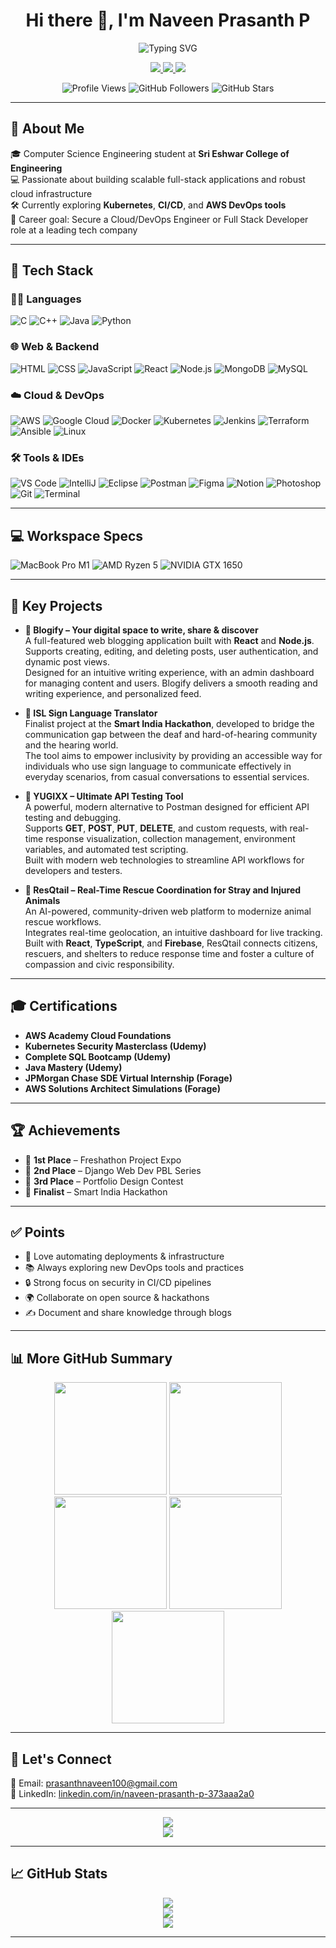 <h1 align="center">Hi there 👋, I'm Naveen Prasanth P</h1>

<p align="center">
  <img src="https://readme-typing-svg.herokuapp.com?font=Fira+Code&size=24&pause=1000&center=true&vCenter=true&width=650&lines=Cloud+Engineer+%7C+DevOps+Enthusiast+%7C+Full+Stack+Developer" alt="Typing SVG" />
</p>

<p align="center">
  <a href="https://www.linkedin.com/in/naveen-prasanth-p-373aaa2a0" target="_blank">
    <img src="https://img.shields.io/badge/LinkedIn-0A66C2?style=for-the-badge&logo=linkedin&logoColor=white"/>
  </a>
  <a href="https://github.com/naveenprasanth0508" target="_blank">
    <img src="https://img.shields.io/badge/GitHub-181717?style=for-the-badge&logo=github&logoColor=white"/>
  </a>
  <a href="mailto:prasanthnaveen100@gmail.com">
    <img src="https://img.shields.io/badge/Email-D14836?style=for-the-badge&logo=gmail&logoColor=white"/>
  </a>
</p>

<p align="center">
  <img src="https://komarev.com/ghpvc/?username=naveenprasanth0508&style=flat-square&color=blue" alt="Profile Views"/>
  <img src="https://img.shields.io/github/followers/naveenprasanth0508?style=social" alt="GitHub Followers"/>
  <img src="https://img.shields.io/github/stars/naveenprasanth0508?style=social" alt="GitHub Stars"/>
</p>

---

## 🚀 About Me

🎓 Computer Science Engineering student at **Sri Eshwar College of Engineering**  
💻 Passionate about building scalable full-stack applications and robust cloud infrastructure  
🛠 Currently exploring **Kubernetes**, **CI/CD**, and **AWS DevOps tools**  
🎯 Career goal: Secure a Cloud/DevOps Engineer or Full Stack Developer role at a leading tech company

---

## 🧰 Tech Stack

### 👨‍💻 Languages
![C](https://img.icons8.com/color/48/c-programming.png)
![C++](https://img.icons8.com/color/48/c-plus-plus-logo.png)
![Java](https://img.icons8.com/color/48/java-coffee-cup-logo.png)
![Python](https://img.icons8.com/color/48/python.png)

### 🌐 Web & Backend
![HTML](https://img.icons8.com/color/48/html-5.png)
![CSS](https://img.icons8.com/color/48/css3.png)
![JavaScript](https://img.icons8.com/color/48/javascript.png)
![React](https://img.icons8.com/color/48/react-native.png)
![Node.js](https://img.icons8.com/color/48/nodejs.png)
![MongoDB](https://img.icons8.com/color/48/mongodb.png)
![MySQL](https://img.icons8.com/color/48/mysql-logo.png)

### ☁️ Cloud & DevOps
![AWS](https://img.icons8.com/color/48/amazon-web-services.png)
![Google Cloud](https://img.icons8.com/color/48/google-cloud.png)
![Docker](https://img.icons8.com/color/48/docker.png)
![Kubernetes](https://img.icons8.com/color/48/kubernetes.png)
![Jenkins](https://img.icons8.com/color/48/jenkins.png)
![Terraform](https://img.icons8.com/color/48/terraform.png)
![Ansible](https://img.icons8.com/color/48/ansible.png)
![Linux](https://img.icons8.com/color/48/linux.png)

### 🛠️ Tools & IDEs
![VS Code](https://img.icons8.com/fluency/48/visual-studio-code-2019.png)
![IntelliJ](https://img.icons8.com/color/48/intellij-idea.png)
![Eclipse](https://img.icons8.com/color/48/eclipse.png)
![Postman](https://img.icons8.com/external-tal-revivo-color-tal-revivo/48/external-postman-is-the-only-complete-api-development-environment-logo-color-tal-revivo.png)
![Figma](https://img.icons8.com/color/48/figma--v1.png)
![Notion](https://img.icons8.com/color/48/notion.png)
![Photoshop](https://img.icons8.com/doodle/48/adobe-photoshop.png)
<img src="https://img.icons8.com/color/48/git.png" title="Git" />
<img src="https://img.icons8.com/fluency/48/console.png" title="Terminal" />

---

## 💻 Workspace Specs

![MacBook Pro M1](https://img.shields.io/badge/MacBook-Pro_M1-ED1C24?style=for-the-badge&logo=apple&logoColor=white)
![AMD Ryzen 5](https://img.shields.io/badge/AMD-Ryzen_5_4600H-ED1C24?style=for-the-badge&logo=amd&logoColor=white)
![NVIDIA GTX 1650](https://img.shields.io/badge/NVIDIA-GTX1650-76B900?style=for-the-badge&logo=nvidia&logoColor=white)

---

## 💼 Key Projects

- **📝 Blogify – Your digital space to write, share & discover**  
  A full-featured web blogging application built with **React** and **Node.js**. Supports creating, editing, and deleting posts, user authentication, and dynamic post views.  
  Designed for an intuitive writing experience, with an admin dashboard for managing content and users. Blogify delivers a smooth reading and writing experience, and personalized feed.

- **🤟 ISL Sign Language Translator**  
  Finalist project at the **Smart India Hackathon**, developed to bridge the communication gap between the deaf and hard-of-hearing community and the hearing world.  
  The tool aims to empower inclusivity by providing an accessible way for individuals who use sign language to communicate effectively in everyday scenarios, from casual conversations to essential services.

- **🧪 YUGIXX – Ultimate API Testing Tool**  
  A powerful, modern alternative to Postman designed for efficient API testing and debugging.  
  Supports **GET**, **POST**, **PUT**, **DELETE**, and custom requests, with real-time response visualization, collection management, environment variables, and automated test scripting.  
  Built with modern web technologies to streamline API workflows for developers and testers.

- **🐾 ResQtail – Real-Time Rescue Coordination for Stray and Injured Animals**  
  An AI-powered, community-driven web platform to modernize animal rescue workflows.  
  Integrates real-time geolocation, an intuitive dashboard for live tracking. Built with **React**, **TypeScript**, and **Firebase**, ResQtail connects citizens, rescuers, and shelters to reduce response time and foster a culture of compassion and civic responsibility.


---

## 🎓 Certifications

- **AWS Academy Cloud Foundations**
- **Kubernetes Security Masterclass (Udemy)**
- **Complete SQL Bootcamp (Udemy)**
- **Java Mastery (Udemy)**
- **JPMorgan Chase SDE Virtual Internship (Forage)**
- **AWS Solutions Architect Simulations (Forage)**

---

## 🏆 Achievements

- 🥇 **1st Place** – Freshathon Project Expo  
- 🥈 **2nd Place** – Django Web Dev PBL Series  
- 🥉 **3rd Place** – Portfolio Design Contest  
- 🚀 **Finalist** – Smart India Hackathon  

---

## ✅ Points

- 🌱 Love automating deployments & infrastructure
- 📚 Always exploring new DevOps tools and practices
- 🔒 Strong focus on security in CI/CD pipelines
- 🌍 Collaborate on open source & hackathons
- ✍️ Document and share knowledge through blogs

---

## 📊 More GitHub Summary

<div align="center">
  <img src="http://github-profile-summary-cards.vercel.app/api/cards/profile-details?username=naveenprasanth0508&theme=github_dark" height="180em" />
  <img src="http://github-profile-summary-cards.vercel.app/api/cards/repos-per-language?username=naveenprasanth0508&theme=github_dark" height="180em" />
  <img src="http://github-profile-summary-cards.vercel.app/api/cards/most-commit-language?username=naveenprasanth0508&theme=github_dark" height="180em" />
  <img src="http://github-profile-summary-cards.vercel.app/api/cards/stats?username=naveenprasanth0508&theme=github_dark" height="180em" />
  <img src="http://github-profile-summary-cards.vercel.app/api/cards/productive-time?username=naveenprasanth0508&theme=github_dark&utcOffset=8" height="180em" />
</div>

---

## 🤝 Let's Connect

📩 Email: [prasanthnaveen100@gmail.com](mailto:prasanthnaveen100@gmail.com)  
🔗 LinkedIn: [linkedin.com/in/naveen-prasanth-p-373aaa2a0](https://www.linkedin.com/in/naveen-prasanth-p-373aaa2a0)

---

<p align="center">
  <img src="https://readme-typing-svg.herokuapp.com?font=Fira+Code&size=18&pause=1200&color=FFA500&center=true&vCenter=true&width=800&lines=Attitude+doesn’t+define+everything" />
  <br />
  <img src="https://readme-typing-svg.herokuapp.com?font=Fira+Code&size=18&pause=1200&color=00FFAA&center=true&vCenter=true&width=800&lines=but+determination+does." />
</p>

---

## 📈 GitHub Stats

<p align="center">
  <img src="https://github-readme-stats.vercel.app/api?username=naveenprasanth0508&show_icons=true&theme=tokyonight&hide=issues" />
  <br />
  <img src="https://github-readme-streak-stats.herokuapp.com/?user=naveenprasanth0508&theme=tokyonight&hide_border=true" />
  <br />
  <img src="https://github-readme-activity-graph.vercel.app/graph?username=naveenprasanth0508&theme=react-dark&area=true&hide_border=true"/>
</p>

---
